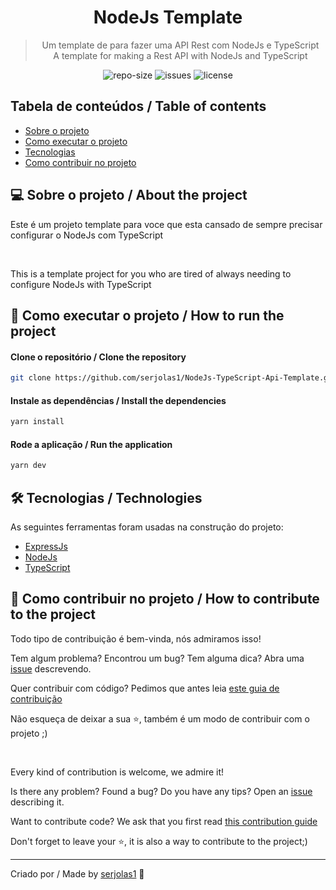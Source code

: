 <div align="center">
  <h1>
    NodeJs Template
  </h1>
  <blockquote>
    Um template de para fazer uma API Rest com NodeJs e TypeScript
    <br>
    A template for making a Rest API with NodeJs and TypeScript
  </blockquote>
  <div id="badges">
    <img src="https://img.shields.io/github/repo-size/serjolas1/NodeJs-TypeScript-Api-Template?color=4000FF" alt="repo-size" />
    <img src="https://img.shields.io/github/issues-raw/serjolas1/NodeJs-TypeScript-Api-Template?color=4000FF" alt="issues" />
    <img src="https://img.shields.io/github/license/serjolas1/NodeJs-TypeScript-Api-Template?color=4000FF" alt="license" />
  </div>
</div>
    
## Tabela de conteúdos / Table of contents

   * [Sobre o projeto](#-sobre-o-projeto)
   * [Como executar o projeto](#-como-executar-o-projeto)
   * [Tecnologias](#-tecnologias)
   * [Como contribuir no projeto](#-como-contribuir-no-projeto)

## 💻 Sobre o projeto / About the project

Este é um projeto template para voce que esta cansado de sempre precisar configurar o NodeJs com TypeScript

<br>

This is a template project for you who are tired of always needing to configure NodeJs with TypeScript

## 🚀 Como executar o projeto / How to run the project

#### Clone o repositório / Clone the repository
```bash
git clone https://github.com/serjolas1/NodeJs-TypeScript-Api-Template.git
```

#### Instale as dependências / Install the dependencies
```bash
yarn install
```

#### Rode a aplicação / Run the application
```bash
yarn dev
```

## 🛠 Tecnologias / Technologies

As seguintes ferramentas foram usadas na construção do projeto:
- [ExpressJs](https://expressjs.com/pt-br/)
- [NodeJs](https://nodejs.org/en/)
- [TypeScript](https://www.typescriptlang.org/)

## 🤝 Como contribuir no projeto / How to contribute to the project

Todo tipo de contribuição é bem-vinda, nós admiramos isso!

Tem algum problema? Encontrou um bug? Tem alguma dica? Abra uma [issue](https://github.com/serjolas1/NodeJs-TypeScript-Api-Template/issues) descrevendo.

Quer contribuir com código? Pedimos que antes leia [este guia de contribuição](https://github.com/firstcontributions/first-contributions)

Não esqueça de deixar a sua ⭐, também é um modo de contribuir com o projeto ;)

<br>

Every kind of contribution is welcome, we admire it!

Is there any problem? Found a bug? Do you have any tips? Open an [issue](https://github.com/serjolas1/NodeJs-TypeScript-Api-Template/issues) describing it.

Want to contribute code? We ask that you first read [this contribution guide](https://github.com/firstcontributions/first-contributions)

Don't forget to leave your ⭐, it is also a way to contribute to the project;)

---
Criado por / Made by [serjolas1](https://github.com/serjolas1) 💜
